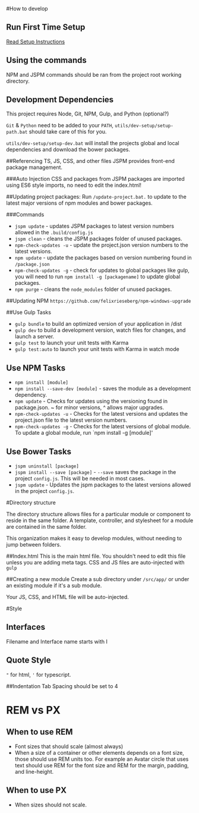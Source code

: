 #How to develop

## Run First Time Setup
[Read Setup Instructions](utils/dev-setup/readme.md)

## Using the commands
NPM and JSPM commands should be ran from the project root working directory.


## Development Dependencies
This project requires Node, Git, NPM, Gulp, and Python (optional?)

`Git` & `Python` need to be added to your `PATH`, `utils/dev-setup/setup-path.bat` should take care of this for you.

`utils/dev-setup/setup-dev.bat` will install the projects global and local dependencies and download the bower packages.

##Referencing TS, JS, CSS, and other files
JSPM provides front-end package management.

###Auto Injection
CSS and packages from JSPM packages are imported using ES6 style imports, no need to edit the index.html!

##Updating project packages:
Run `/update-project.bat.` to update to the latest major versions of npm modules and bower packages.

###Commands
* `jspm update` - updates JSPM packages to latest version numbers allowed in the `.build/config.js`
* `jspm clean` - cleans the JSPM packages folder of unused packages.
* `npm-check-updates -u`  - update the project.json version numbers to the latest versions.
* `npm update` - update the packages based on version numbering found in `/package.json`
* `npm-check-updates -g` - check for updates to global packages like gulp, you will need to run `npm install -g [packagename]` to update global packages.
* `npm purge` - cleans the `node_modules` folder of unused packages.

##Updating NPM
`https://github.com/felixrieseberg/npm-windows-upgrade`

##Use Gulp Tasks

* `gulp bundle` to build an optimized version of your application in /dist
* `gulp dev` to build a development version, watch files for changes, and launch a server.
* `gulp test` to launch your unit tests with Karma
* `gulp test:auto` to launch your unit tests with Karma in watch mode

## Use NPM Tasks
* `npm install [module]`
* `npm install --save-dev [module]` - saves the module as a development dependency.
* `npm update` - Checks for updates using the versioning found in package.json. ~ for minor versions, ^ allows major upgrades.
* `npm-check-updates -u` - Checks for the latest versions and updates the project.json file to the latest version numbers.
* `npm-check-updates -g` - Checks for the latest versions of global module. To update a global module, run `npm install -g [module]'

## Use Bower Tasks
* `jspm uninstall [package]`
* `jspm install --save [package]` - `--save` saves the package in the project `config.js`. This will be needed in most cases.
* `jspm update` - Updates the jspm packages to the latest versions allowed in the project `config.js`.

#Directory structure

The directory structure allows files for a particular module or component to reside in the same folder.
A template, controller, and stylesheet for a module are contained in the same folder.

This organization makes it easy to develop modules, without needing to jump between folders.

##Index.html
This is the main html file. You shouldn't need to edit this file unless you are adding meta tags. CSS and JS files are auto-injected with `gulp`

##Creating a new module
Create a sub directory under `/src/app/` or under an existing module if it's a sub module.

Your JS, CSS, and HTML file will be auto-injected.

#Style

## Interfaces
Filename and Interface name starts with I

## Quote Style
`"` for html, `'` for typescript.

##Indentation
Tab Spacing should be set to 4

# REM vs PX

## When to use REM
* Font sizes that should scale (almost always)
* When a size of a container or other elements depends on a font size, those should use REM units too. For example an
 Avatar circle that uses text should use REM for the font size and REM for the margin, padding, and line-height.
## When to use PX
* When sizes should not scale.
